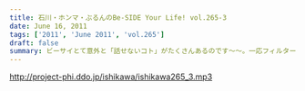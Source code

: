 ```yaml
---
title: 石川・ホンマ・ぶるんのBe-SIDE Your Life! vol.265-3
date: June 16, 2011
tags: ['2011', 'June 2011', 'vol.265']
draft: false
summary: ビーサイとて意外と「話せないコト」がたくさんあるのです～～。一応フィルターがそれなりにあるのがビーサイ。なんだか。あれ、石川サンがパソコンの電源アダプタをなくしたとかであたふたしている・・・NAMAE
---
```


http://project-phi.ddo.jp/ishikawa/ishikawa265_3.mp3